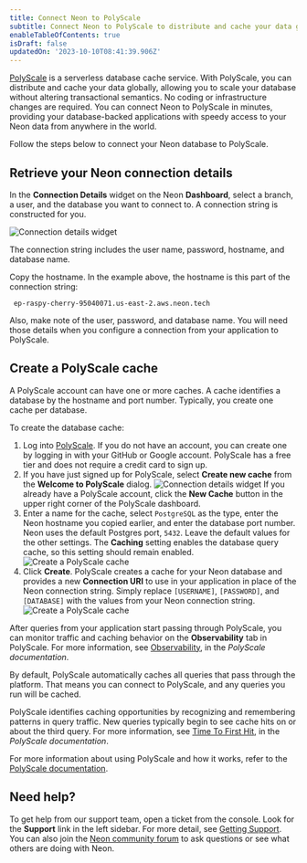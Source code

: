 ```yaml
---
title: Connect Neon to PolyScale
subtitle: Connect Neon to PolyScale to distribute and cache your data globally
enableTableOfContents: true
isDraft: false
updatedOn: '2023-10-10T08:41:39.906Z'
---
```


[PolyScale](https://docs.polyscale.ai/) is a serverless database cache service. With PolyScale, you can distribute and cache your data globally, allowing you to scale your database without altering transactional semantics. No coding or infrastructure changes are required. You can connect Neon to PolyScale in minutes, providing your database-backed applications with speedy access to your Neon data from anywhere in the world.

Follow the steps below to connect your Neon database to PolyScale.

## Retrieve your Neon connection details

In the **Connection Details** widget on the Neon **Dashboard**, select a branch, a user, and the database you want to connect to. A connection string is constructed for you.

![Connection details widget](/docs/connect/connection_details.png)

The connection string includes the user name, password, hostname, and database name.

Copy the hostname. In the example above, the hostname is this part of the connection string:

```text
 ep-raspy-cherry-95040071.us-east-2.aws.neon.tech
 ```

Also, make note of the user, password, and database name. You will need those details when you configure a connection from your  application to PolyScale.

## Create a PolyScale cache

A PolyScale account can have one or more caches. A cache identifies a database by the hostname and port number. Typically, you create one cache per database.

To create the database cache:

1. Log into [PolyScale](https://app.polyscale.ai/signup/). If you do not have an account, you can create one by logging in with your GitHub or Google account. PolyScale has a free tier and does not require a credit card to sign up.
2. If you have just signed up for PolyScale, select **Create new cache** from the **Welcome to PolyScale** dialog.
![Connection details widget](/docs/guides/welcome_to_polyscale.png)
If you already have a PolyScale account, click the **New Cache** button in the upper right corner of the PolyScale dashboard.
3. Enter a name for the cache, select `PostgreSQL` as the type, enter the Neon hostname you copied earlier, and enter the database port number. Neon uses the default Postgres port, `5432`. Leave the default values for the other settings. The **Caching** setting enables the database query cache, so this setting should remain enabled.
![Create a PolyScale cache](/docs/guides/polyscale_create_cache.png)
4. Click **Create**. PolyScale creates a cache for your Neon database and provides a new **Connection URI** to use in your application in place of the Neon connection string. Simply replace `[USERNAME]`, `[PASSWORD]`, and `[DATABASE]` with the values from your Neon connection string.
![Create a PolyScale cache](/docs/guides/polyscale_success.png)

After queries from your application start passing through PolyScale, you can monitor traffic and caching behavior on the **Observability** tab in PolyScale. For more information, see [Observability](https://docs.polyscale.ai/database-observability/), in the _PolyScale documentation_.

By default, PolyScale automatically caches all queries that pass through the platform. That means you can connect to PolyScale, and any queries you run will be cached.

PolyScale identifies caching opportunities by recognizing and remembering patterns in query traffic. New queries typically begin to see cache hits on or about the third query. For more information, see [Time To First Hit](https://docs.polyscale.ai/how-does-it-work/#time-to-first-hit-ttfh), in the _PolyScale documentation_.

For more information about using PolyScale and how it works, refer to the [PolyScale documentation](https://docs.polyscale.ai/).

## Need help?

To get help from our support team, open a ticket from the console. Look for the **Support** link in the left sidebar. For more detail, see [Getting Support](/docs/introduction/support). You can also join the [Neon community forum](https://community.neon.tech/) to ask questions or see what others are doing with Neon.
